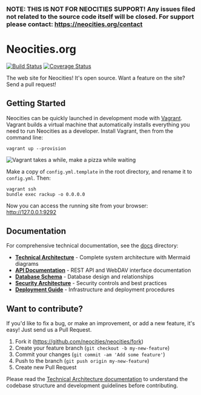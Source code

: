 ### NOTE: THIS IS NOT FOR NEOCITIES SUPPORT! Any issues filed not related to the source code itself will be closed. For support please contact: https://neocities.org/contact

# Neocities.org

[![Build Status](https://github.com/neocities/neocities/actions/workflows/ci.yml/badge.svg)](https://github.com/neocities/neocities/actions?query=workflow%3ACI)
[![Coverage Status](https://coveralls.io/repos/neocities/neocities/badge.svg?branch=master&service=github)](https://coveralls.io/github/neocities/neocities?branch=master)

The web site for Neocities! It's open source. Want a feature on the site? Send a pull request!

## Getting Started

Neocities can be quickly launched in development mode with [Vagrant](https://www.vagrantup.com). Vagrant builds a virtual machine that automatically installs everything you need to run Neocities as a developer. Install Vagrant, then from the command line:

```
vagrant up --provision
```

![Vagrant takes a while, make a pizza while waiting](https://i.imgur.com/dKa8LUs.png)

Make a copy of `config.yml.template` in the root directory, and rename it to `config.yml`. Then:

```
vagrant ssh
bundle exec rackup -o 0.0.0.0
```

Now you can access the running site from your browser: http://127.0.0.1:9292

## Documentation

For comprehensive technical documentation, see the [docs](./docs) directory:

- **[Technical Architecture](./docs/ARCHITECTURE.md)** - Complete system architecture with Mermaid diagrams
- **[API Documentation](./docs/API.md)** - REST API and WebDAV interface documentation
- **[Database Schema](./docs/DATABASE.md)** - Database design and relationships
- **[Security Architecture](./docs/SECURITY.md)** - Security controls and best practices
- **[Deployment Guide](./docs/DEPLOYMENT.md)** - Infrastructure and deployment procedures

## Want to contribute?

If you'd like to fix a bug, or make an improvement, or add a new feature, it's easy! Just send us a Pull Request.

1. Fork it (https://github.com/neocities/neocities/fork)
2. Create your feature branch (`git checkout -b my-new-feature`)
3. Commit your changes (`git commit -am 'Add some feature'`)
4. Push to the branch (`git push origin my-new-feature`)
5. Create new Pull Request

Please read the [Technical Architecture documentation](./docs/ARCHITECTURE.md) to understand the codebase structure and development guidelines before contributing.
